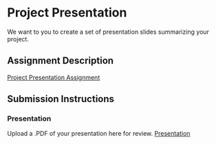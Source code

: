 # Project Presentation
We want to you to create a set of presentation slides summarizing your project.

## Assignment Description
[Project Presentation Assignment](https://education.launchcode.org/liftoff/modules/assignments/project-presentation)

## Submission Instructions

### Presentation
Upload a .PDF of your presentation here for review.
[Presentation](https://docs.google.com/presentation/d/19qBL-htEbthkYXIEXgq5PWwVltSlfZkQkBPneZu0VSs/edit#slide=id.p)